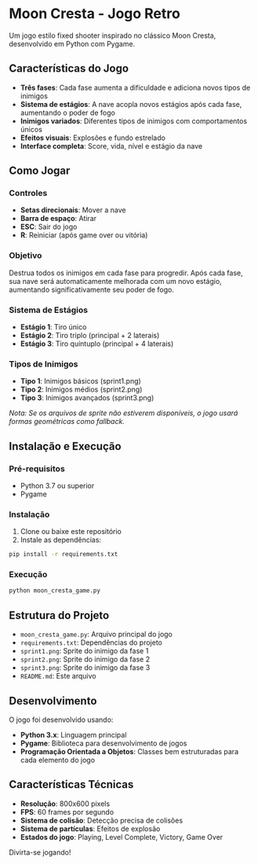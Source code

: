 # Moon Cresta - Jogo Retro

Um jogo estilo fixed shooter inspirado no clássico Moon Cresta, desenvolvido em Python com Pygame.

## Características do Jogo

- **Três fases**: Cada fase aumenta a dificuldade e adiciona novos tipos de inimigos
- **Sistema de estágios**: A nave acopla novos estágios após cada fase, aumentando o poder de fogo
- **Inimigos variados**: Diferentes tipos de inimigos com comportamentos únicos
- **Efeitos visuais**: Explosões e fundo estrelado
- **Interface completa**: Score, vida, nível e estágio da nave

## Como Jogar

### Controles

- **Setas direcionais**: Mover a nave
- **Barra de espaço**: Atirar
- **ESC**: Sair do jogo
- **R**: Reiniciar (após game over ou vitória)

### Objetivo

Destrua todos os inimigos em cada fase para progredir. Após cada fase, sua nave será automaticamente melhorada com um novo estágio, aumentando significativamente seu poder de fogo.

### Sistema de Estágios

- **Estágio 1**: Tiro único
- **Estágio 2**: Tiro triplo (principal + 2 laterais)
- **Estágio 3**: Tiro quíntuplo (principal + 4 laterais)

### Tipos de Inimigos

- **Tipo 1**: Inimigos básicos (sprint1.png)
- **Tipo 2**: Inimigos médios (sprint2.png)
- **Tipo 3**: Inimigos avançados (sprint3.png)

_Nota: Se os arquivos de sprite não estiverem disponíveis, o jogo usará formas geométricas como fallback._

## Instalação e Execução

### Pré-requisitos

- Python 3.7 ou superior
- Pygame

### Instalação

1. Clone ou baixe este repositório
2. Instale as dependências:

```bash
pip install -r requirements.txt
```

### Execução

```bash
python moon_cresta_game.py
```

## Estrutura do Projeto

- `moon_cresta_game.py`: Arquivo principal do jogo
- `requirements.txt`: Dependências do projeto
- `sprint1.png`: Sprite do inimigo da fase 1
- `sprint2.png`: Sprite do inimigo da fase 2
- `sprint3.png`: Sprite do inimigo da fase 3
- `README.md`: Este arquivo

## Desenvolvimento

O jogo foi desenvolvido usando:

- **Python 3.x**: Linguagem principal
- **Pygame**: Biblioteca para desenvolvimento de jogos
- **Programação Orientada a Objetos**: Classes bem estruturadas para cada elemento do jogo

## Características Técnicas

- **Resolução**: 800x600 pixels
- **FPS**: 60 frames por segundo
- **Sistema de colisão**: Detecção precisa de colisões
- **Sistema de partículas**: Efeitos de explosão
- **Estados do jogo**: Playing, Level Complete, Victory, Game Over

Divirta-se jogando!
